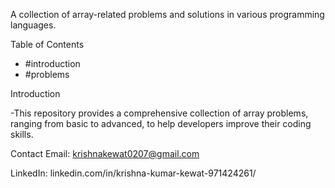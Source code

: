 A collection of array-related problems and solutions in various programming languages.

Table of Contents

- #introduction
- #problems

Introduction

-This repository provides a comprehensive collection of array problems, ranging from basic to advanced, to help developers improve their coding skills.

Contact
Email: krishnakewat0207@gmail.com

LinkedIn: linkedin.com/in/krishna-kumar-kewat-971424261/
